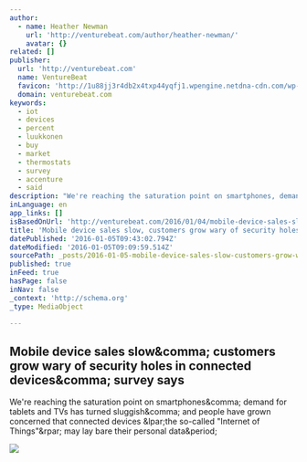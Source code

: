 ```yaml
---
author:
  - name: Heather Newman
    url: 'http://venturebeat.com/author/heather-newman/'
    avatar: {}
related: []
publisher:
  url: 'http://venturebeat.com'
  name: VentureBeat
  favicon: 'http://1u88jj3r4db2x4txp44yqfj1.wpengine.netdna-cdn.com/wp-content/themes/vbnews/img/favicon.ico'
  domain: venturebeat.com
keywords:
  - iot
  - devices
  - percent
  - luukkonen
  - buy
  - market
  - thermostats
  - survey
  - accenture
  - said
description: "We're reaching the saturation point on smartphones, demand for tablets and TVs has turned sluggish, and people have grown concerned that connected devices (the so-called \"Internet of Things\") may lay bare their personal data."
inLanguage: en
app_links: []
isBasedOnUrl: 'http://venturebeat.com/2016/01/04/mobile-device-sales-slow-customers-grow-wary-of-security-holes-in-connected-devices-survey-says/'
title: 'Mobile device sales slow, customers grow wary of security holes in connected devices, survey says'
datePublished: '2016-01-05T09:43:02.794Z'
dateModified: '2016-01-05T09:09:59.514Z'
sourcePath: _posts/2016-01-05-mobile-device-sales-slow-customers-grow-wary-of-security-ho.md
published: true
inFeed: true
hasPage: false
inNav: false
_context: 'http://schema.org'
_type: MediaObject

---
```

<article style=""><h1>Mobile device sales slow&amp;comma; customers grow wary of security holes in connected devices&amp;comma; survey says</h1><p>We're reaching the saturation point on smartphones&amp;comma; demand for tablets and TVs has turned sluggish&amp;comma; and people have grown concerned that connected devices &amp;lpar;the so-called "Internet of Things"&amp;rpar; may lay bare their personal data&amp;period;</p><img src="http://1u88jj3r4db2x4txp44yqfj1.wpengine.netdna-cdn.com/wp-content/uploads/2016/01/why-not-to-buy-a-smart-phone.jpg" /></article>